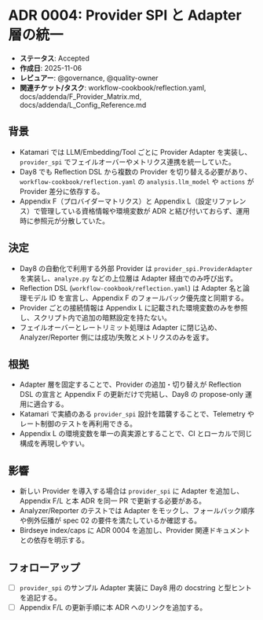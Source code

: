# ADR 0004: Provider SPI と Adapter 層の統一

- **ステータス**: Accepted
- **作成日**: 2025-11-06
- **レビュアー**: @governance, @quality-owner
- **関連チケット/タスク**: workflow-cookbook/reflection.yaml, docs/addenda/F_Provider_Matrix.md, docs/addenda/L_Config_Reference.md

## 背景
- Katamari では LLM/Embedding/Tool ごとに Provider Adapter を実装し、`provider_spi` でフェイルオーバーやメトリクス連携を統一していた。
- Day8 でも Reflection DSL から複数の Provider を切り替える必要があり、`workflow-cookbook/reflection.yaml` の `analysis.llm_model` や `actions` が Provider 差分に依存する。
- Appendix F（プロバイダーマトリクス）と Appendix L（設定リファレンス）で管理している資格情報や環境変数が ADR と結び付いておらず、運用時に参照元が分散していた。

## 決定
- Day8 の自動化で利用する外部 Provider は `provider_spi.ProviderAdapter` を実装し、`analyze.py` などの上位層は Adapter 経由でのみ呼び出す。
- Reflection DSL (`workflow-cookbook/reflection.yaml`) は Adapter 名と論理モデル ID を宣言し、Appendix F のフォールバック優先度と同期する。
- Provider ごとの接続情報は Appendix L に記載された環境変数のみを参照し、スクリプト内で追加の暗黙設定を持たない。
- フェイルオーバーとレートリミット処理は Adapter に閉じ込め、Analyzer/Reporter 側には成功/失敗とメトリクスのみを返す。

## 根拠
- Adapter 層を固定することで、Provider の追加・切り替えが Reflection DSL の宣言と Appendix F の更新だけで完結し、Day8 の propose-only 運用に適合する。
- Katamari で実績のある `provider_spi` 設計を踏襲することで、Telemetry やレート制御のテストを再利用できる。
- Appendix L の環境変数を単一の真実源とすることで、CI とローカルで同じ構成を再現しやすい。

## 影響
- 新しい Provider を導入する場合は `provider_spi` に Adapter を追加し、Appendix F/L と本 ADR を同一 PR で更新する必要がある。
- Analyzer/Reporter のテストでは Adapter をモックし、フォールバック順序や例外伝播が spec 02 の要件を満たしているか確認する。
- Birdseye index/caps に ADR 0004 を追加し、Provider 関連ドキュメントとの依存を明示する。

## フォローアップ
- [ ] `provider_spi` のサンプル Adapter 実装に Day8 用の docstring と型ヒントを追記する。
- [ ] Appendix F/L の更新手順に本 ADR へのリンクを追加する。
